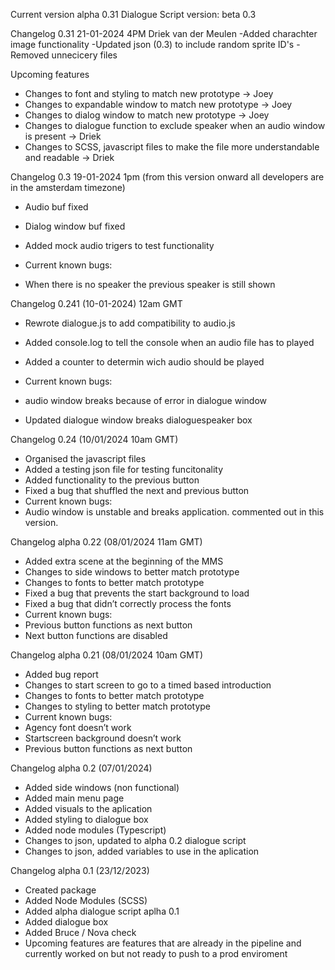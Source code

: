 Current version alpha 0.31 Dialogue Script version: beta 0.3

Changelog 0.31 21-01-2024 4PM Driek van der Meulen
-Added charachter image functionality
-Updated json (0.3) to include random sprite ID's
-Removed unnecicery files

Upcoming features

- Changes to font and styling to match new prototype -> Joey
- Changes to expandable window to match new prototype -> Joey
- Changes to dialog window to match new prototype -> Joey
- Changes to dialogue function to exclude speaker when an audio window is present -> Driek
- Changes to SCSS, javascript files to make the file more understandable and readable -> Driek

Changelog 0.3 19-01-2024 1pm (from this version onward all developers are in the amsterdam timezone)

- Audio buf fixed
- Dialog window buf fixed
- Added mock audio trigers to test functionality

- Current known bugs:
- When there is no speaker the previous speaker is still shown

Changelog 0.241 (10-01-2024) 12am GMT

- Rewrote dialogue.js to add compatibility to audio.js
- Added console.log to tell the console when an audio file has to played
- Added a counter to determin wich audio should be played

- Current known bugs:
- audio window breaks because of error in dialogue window
- Updated dialogue window breaks dialoguespeaker box

Changelog 0.24 (10/01/2024 10am GMT)

- Organised the javascript files
- Added a testing json file for testing funcitonality
- Added functionality to the previous button
- Fixed a bug that shuffled the next and previous button
- Current known bugs:
- Audio window is unstable and breaks application. commented out in this version.

Changelog alpha 0.22 (08/01/2024 11am GMT)

- Added extra scene at the beginning of the MMS
- Changes to side windows to better match prototype
- Changes to fonts to better match prototype
- Fixed a bug that prevents the start background to load
- Fixed a bug that didn’t correctly process the fonts
- Current known bugs:
- Previous button functions as next button
- Next button functions are disabled

Changelog alpha 0.21 (08/01/2024 10am GMT)

- Added bug report
- Changes to start screen to go to a timed based introduction
- Changes to fonts to better match prototype
- Changes to styling to better match prototype
- Current known bugs:
- Agency font doesn’t work
- Startscreen background doesn’t work
- Previous button functions as next button

Changelog alpha 0.2 (07/01/2024)

- Added side windows (non functional)
- Added main menu page
- Added visuals to the aplication
- Added styling to dialogue box
- Added node modules (Typescript)
- Changes to json, updated to alpha 0.2 dialogue script
- Changes to json, added variables to use in the aplication

Changelog alpha 0.1 (23/12/2023)

- Created package
- Added Node Modules (SCSS)
- Added alpha dialogue script aplha 0.1
- Added dialogue box
- Added Bruce / Nova check
- Upcoming features are features that are already in the pipeline and currently worked on but not ready to push to a prod enviroment
